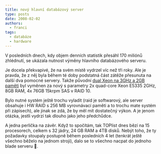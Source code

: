 ```yaml
---
title: nový hlavní databázový server
type: posts
date: 2008-02-02
authors:
  - franci
tags:
  - databáze
  - hardware
---
```

V posledních dnech, kdy objem denních statistik přesáhl 170 miliónů zhlédnutí, se ukázala nutnost výměny hlavního databázového serveru.

Je docela překvapivé, že na svém místě vydrzel víc než tři roky. Ale je pravda, že z něj byla během té doby podstatná část zátěže přesunuta na další dva pomocné servery.
Takže původní [dual Xeon na 3GHz a 2GB paměti](../toplist-zakulisi) byl vyměnen za nový s parametry 2x quad-core Xeon E5335 2GHz, 8GB RAM, 4x 76GB 15krpm SAS v RAID 10.

Bylo nutné systém ještě trochu vyladit (raid je softwarový, ale server obsahuje i HW RAID s 256 MB vyrovnávací paměti a to trochu mate systém při zápisech), ale jinak se zdá, že by měl mít dostatečný výkon. A je jenom otázka, jestli vydrzí tak dlouho jako jeho předchůdce.

A jedna perlička na závěr. Když to spočítám, tak TOPlist dnes bězí na 15 procesorech, celkem s 32 jádry, 24 GB RAM a 4TB disků. Nebýt toho, že ty požadavky stoupaly postupně během posledních 4 let (tenkrát ještě všechno běželo na jednom stroji), dalo se to všechno nacpat do jednoho blade serveru 🙂.